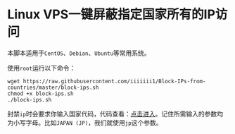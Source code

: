 # Linux VPS一键屏蔽指定国家所有的IP访问
本脚本适用于`CentOS`、`Debian`、`Ubuntu`等常用系统。

使用`root`运行以下命令：

    wget https://raw.githubusercontent.com/iiiiiii1/Block-IPs-from-countries/master/block-ips.sh
    chmod +x block-ips.sh
    ./block-ips.sh
封禁`ip`时会要求你输入国家代码，代码查看：[点击进入][1]。记住所需输入的参数均为小写字母。比如`JAPAN (JP)`，我们就使用`jp`这个参数。

  [1]: http://www.ipdeny.com/ipblocks
